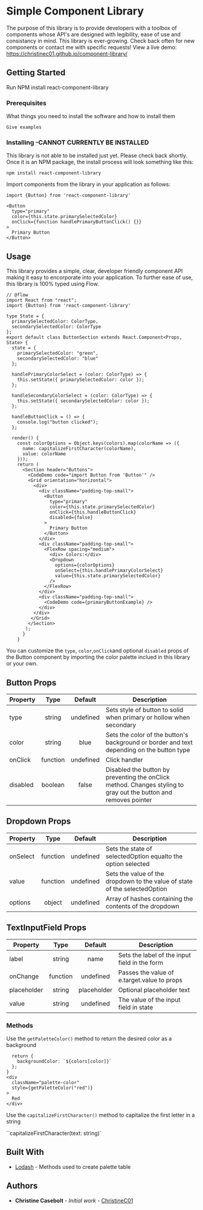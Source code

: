 # Simple Component Library

The purpose of this library is to provide developers with a toolbox of components whose API's are designed with legibility, ease of use and consistancy in mind. This library is ever-growing. Check back often for new components or contact me with specific requests!
View a live demo: https://christinec01.github.io/component-library/

## Getting Started

Run NPM install react-component-library

### Prerequisites

What things you need to install the software and how to install them

```
Give examples
```

### Installing -CANNOT CURRENTLY BE INSTALLED

This library is not able to be installed just yet. Please check back shortly. Once it is an NPM package, the install process will look something like this:

```
npm install react-component-library
```

Import components from the library in your application as follows:

```
import {Button} from 'react-component-library'
```

```
<Button
  type="primary"
  color={this.state.primarySelectedColor}
  onClick={function handlePrimaryButtonClick() {}}
>
  Primary Button
</Button>
```

## Usage

This library provides a simple, clear, developer friendly component API making it easy to encorporate into your application. To further ease of use, this library is 100% typed using Flow.

```
// @flow
import React from "react";
import {Button} from 'react-component-library'

type State = {
  primarySelectedColor: ColorType,
  secondarySelectedColor: ColorType
};
export default class ButtonSection extends React.Component<Props, State> {
  state = {
    primarySelectedColor: "green",
    secondarySelectedColor: "blue"
  };

  handlePrimaryColorSelect = (color: ColorType) => {
    this.setState({ primarySelectedColor: color });
  };

  handleSecondaryColorSelect = (color: ColorType) => {
    this.setState({ secondarySelectedColor: color });
  };

  handleButtonClick = () => {
    console.log("button clicked");
  };

  render() {
    const colorOptions = Object.keys(colors).map(colorName => ({
      name: capitalizeFirstCharacter(colorName),
      value: colorName
    }));
    return (
      <Section header="Buttons">
        <CodeDemo code="import Button from 'Button'" />
        <Grid orientation="horizontal">
          <div>
            <div className="padding-top-small">
              <Button
                type="primary"
                color={this.state.primarySelectedColor}
                onClick={this.handleButtonClick}
                disabled={false}
              >
                Primary Button
              </Button>
            </div>
            <div className="padding-top-small">
              <FlexRow spacing="medium">
                <div> Colors:</div>
                <Dropdown
                  options={colorOptions}
                  onSelect={this.handlePrimaryColorSelect}
                  value={this.state.primarySelectedColor}
                />
              </FlexRow>
            </div>
            <div className="padding-top-small">
              <CodeDemo code={primaryButtonExample} />
            </div>
          </div>
         </Grid>
        </Section>
       );
      }
    }
```

You can customize the `type`, `color`,`onClick`and optional `disabled` props of the Button component by importing the color palette inclued in this library or your own.

## Button Props

| Property |   Type   |  Default  | Description                                                                                                      |
| -------- | :------: | :-------: | ---------------------------------------------------------------------------------------------------------------- |
| type     |  string  | undefined | Sets style of button to solid when primary or hollow when secondary                                              |
| color    |  string  |   blue    | Sets the color of the button's background or border and text depending on the button type                        |
| onClick  | function | undefined | Click handler                                                                                                    |
| disabled | boolean  |   false   | Disabled the button by preventing the onClick method. Changes styling to gray out the button and removes pointer |

## Dropdown Props

| Property |   Type   |  Default  | Description                                                                |
| -------- | :------: | :-------: | -------------------------------------------------------------------------- |
| onSelect | function | undefined | Sets the state of selectedOption equalto the option selected               |
| value    | function | undefined | Sets the value of the dropdown to the value of state of the selectedOption |
| options  |  object  | undefined | Array of hashes containing the contents of the dropdown                    |

## TextInputField Props

| Property    |   Type   |   Default   | Description                                   |
| ----------- | :------: | :---------: | --------------------------------------------- |
| label       |  string  |    name     | Sets the label of the input field in the form |
| onChange    | function |  undefined  | Passes the value of e.target.value to props   |
| placeholder |  string  | placeholder | Optional placeholder text                     |
| value       |  string  |  undefined  | The value of the input field in state         |

### Methods

Use the `getPaletteColor()` method to return the desired color as a background

```function getPaletteColor(color: ColorType) {
  return {
    backgroundColor: `${colors[color]}`
  };
}
<div
  className="palette-color"
  style={getPaletteColor("red")}
>
  Red
</div>
```

Use the `capitalizeFirstCharacter()` method to capitalize the first letter in a string

``capitalizeFirstCharacter(text: string)`

## Built With

* [Lodash](https://lodash.com/) - Methods used to create palette table

## Authors

* **Christine Casebolt** - _Initial work_ - [ChristineC01](https://github.com/ChristineC01)

<!-- ## License

This project is licensed under the MIT License - see the [LICENSE.md](LICENSE.md) file for details -->
